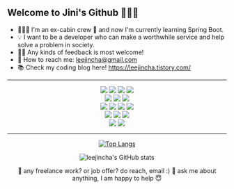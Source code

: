 ## Welcome to Jini's Github 🙋🏻‍♀️



- 👩🏻‍💻 I’m an ex-cabin crew 🛫 and now I'm currently learning Spring Boot.
- 💡 I want to be a developer who can make a worthwhile service and help solve a problem in society.
- 🙌🏻 Any kinds of feedback is most welcome!
- 📧 How to reach me: leejincha@gmail.com 
- 📚 Check my coding blog here! <https://leejincha.tistory.com/>

-------------------------
<div align="center">
<img src="https://img.shields.io/badge/Spring Boot-6DB33F?style=flat-square&logo=Spring Boot&logoColor=white"/> <img src="https://img.shields.io/badge/Spring-6DB33F?style=flat-square&logo=Spring&logoColor=white"/> <img src="https://img.shields.io/badge/Spring Security-6DB33F?style=flat-square&logo=Spring Security&logoColor=white"/> <img src="https://img.shields.io/badge/Gradle-02303A?style=flat-square&logo=Gradle&logoColor=white"/>
<div align="center"> 
<img src="https://img.shields.io/badge/JavaScript-F7DF1E?style=flat-square&logo=JavaScript&logoColor=white"/> <img src="https://img.shields.io/badge/HTML5-E34F26?style=flat-square&logo=HTML5&logoColor=white"/> <img src="https://img.shields.io/badge/CSS3-1572B6?style=flat-square&logo=CSS3&logoColor=white"/>
<div align="center"> 
<img src="https://img.shields.io/badge/Amazon AWS-232F3E?style=flat-square&logo=Amazon AWS&logoColor=white"/> <img src="https://img.shields.io/badge/Amazon S3-569A31?style=flat-square&logo=Amazon S3&logoColor=white"/> <img src="https://img.shields.io/badge/Amazon RDS-527FFF?style=flat-square&logo=Amazon RDS&logoColor=white"/> <img src="https://img.shields.io/badge/Amazon EC2-FF9900?style=flat-square&logo=Amazon EC2&logoColor=white"/>
<div align="center"> 
<img src="https://img.shields.io/badge/MySQL-4479A1?style=flat-square&logo=MySQL&logoColor=white"/> <img src="https://img.shields.io/badge/MongoDB-47A248?style=flat-square&logo=MongoDB&logoColor=white"/> <img src="https://img.shields.io/badge/jQuery-0769AD?style=flat-square&logo=jQuery&logoColor=white"/>
<div align="center"> 
<img src="https://img.shields.io/badge/WebRTC-333333?style=flat-square&logo=WebRTC&logoColor=white"/> <img src="https://img.shields.io/badge/Redis-DC382D?style=flat-square&logo=Redis&logoColor=white"/> 

  
-------------------------------
<div align="center">

[![Top Langs](https://github-readme-stats.vercel.app/api/top-langs/?username=LeejinCha&langs_count=5&layout=compact)](https://github.com/leejincha/github-readme-stats)    
  
![leejincha's GitHub stats](https://github-readme-stats.vercel.app/api?username=LeejinCha&theme=swift&show_icons=true)




💼 any freelance work? or job offer? do reach, email :)
💬 ask me about anything, I am happy to help 😇


